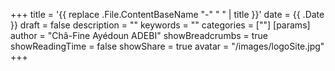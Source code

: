 +++
title = '{{ replace .File.ContentBaseName "-" " " | title }}'
date = {{ .Date }}
draft = false
description = ""
keywords = ""
categories = [""]
[params]
  author = "Châ-Fine Ayédoun ADEBI"
  showBreadcrumbs = true
  showReadingTime = false
  showShare = true
avatar = "/images/logoSite.jpg"
+++